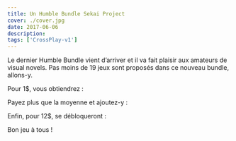 ```yaml
---
title: Un Humble Bundle Sekai Project
cover: ./cover.jpg
date: 2017-06-06
description: 
tags: ['CrossPlay-v1']
---
```

Le dernier Humble Bundle vient d’arriver et il va fait plaisir aux amateurs de visual novels. Pas moins de 19 jeux sont proposés dans ce nouveau bundle, allons-y.

Pour 1$, vous obtiendrez :

Payez plus que la moyenne et ajoutez-y :

Enfin, pour 12$, se débloqueront :

Bon jeu à tous !

